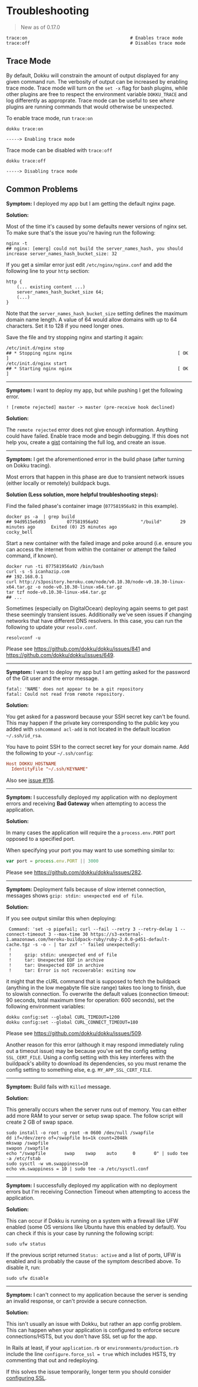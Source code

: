 # Troubleshooting

> New as of 0.17.0

```
trace:on                                       # Enables trace mode
trace:off                                      # Disables trace mode
```

## Trace Mode

By default, Dokku will constrain the amount of output displayed for any given command run. The verbosity of output can be increased by enabling trace mode. Trace mode will turn on the `set -x` flag for bash plugins, while other plugins are free to respect the environment variable `DOKKU_TRACE` and log differently as approprate. Trace mode can be useful to see _where_ plugins are running commands that would otherwise be unexpected.

To enable trace mode, run `trace:on`

```shell
dokku trace:on
```

```
-----> Enabling trace mode
```

Trace mode can be disabled with `trace:off`

```shell
dokku trace:off
```

```
-----> Disabling trace mode
```

## Common Problems

__Symptom:__ I deployed my app but I am getting the default nginx page.

__Solution:__

Most of the time it's caused by some defaults newer versions of nginx set. To make sure that's the issue you're having run the following:

```shell
nginx -t
## nginx: [emerg] could not build the server_names_hash, you should increase server_names_hash_bucket_size: 32
```

If you get a similar error just edit `/etc/nginx/nginx.conf` and add the following line to your `http` section:

```nginx
http {
    (... existing content ...)
    server_names_hash_bucket_size 64;
    (...)
}
```

Note that the `server_names_hash_bucket_size` setting defines the maximum domain name length.
A value of 64 would allow domains with up to 64 characters. Set it to 128 if you need longer ones.

Save the file and try stopping nginx and starting it again:

```shell
/etc/init.d/nginx stop
## * Stopping nginx nginx                                        [ OK ]
/etc/init.d/nginx start
## * Starting nginx nginx                                        [ OK ]
```

***

__Symptom:__ I want to deploy my app, but while pushing I get the following error.

    ! [remote rejected] master -> master (pre-receive hook declined)

__Solution:__

The `remote rejected` error does not give enough information. Anything could have failed. Enable trace mode and begin debugging. If this does not help you, create a [gist](https://gist.github.com) containing the full log, and create an issue.

***

__Symptom:__ I get the aforementioned error in the build phase (after turning on Dokku tracing).

Most errors that happen in this phase are due to transient network issues (either locally or remotely) buildpack bugs.

__Solution (Less solution, more helpful troubleshooting steps):__

Find the failed phase's container image (`077581956a92` in this example).

```shell
docker ps -a  | grep build
## 94d9515e6d93        077581956a92                "/build"       29 minutes ago      Exited (0) 25 minutes ago                       cocky_bell
```

Start a new container with the failed image and poke around (i.e. ensure you can access the internet from within the container or attempt the failed command, if known).

```shell
docker run -ti 077581956a92 /bin/bash
curl -s -S icanhazip.com
## 192.168.0.1
curl http://s3pository.heroku.com/node/v0.10.30/node-v0.10.30-linux-x64.tar.gz -o node-v0.10.30-linux-x64.tar.gz
tar tzf node-v0.10.30-linux-x64.tar.gz
## ...
```

Sometimes (especially on DigitalOcean) deploying again seems to get past these seemingly transient issues. Additionally we've seen issues if changing networks that have different DNS resolvers. In this case, you can run the following to update your `resolv.conf`.

```shell
resolvconf -u
```

Please see https://github.com/dokku/dokku/issues/841 and https://github.com/dokku/dokku/issues/649.

***

__Symptom:__ I want to deploy my app but I am getting asked for the password of the Git user and the error message.

    fatal: 'NAME' does not appear to be a git repository
    fatal: Could not read from remote repository.

__Solution:__

You get asked for a password because your SSH secret key can't be found. This may happen if the private key corresponding to the public key you added with `sshcommand acl-add` is not located in the default location `~/.ssh/id_rsa`.

You have to point SSH to the correct secret key for your domain name. Add the following to your `~/.ssh/config`:

```ini
Host DOKKU_HOSTNAME
  IdentityFile "~/.ssh/KEYNAME"
```

Also see [issue #116](https://github.com/dokku/dokku/issues/116).

***

__Symptom:__ I successfully deployed my application with no deployment errors and receiving **Bad Gateway** when attempting to access the application.

__Solution:__

In many cases the application will require the a `process.env.PORT` port opposed to a specified port.

When specifying your port you may want to use something similar to:

```javascript
var port = process.env.PORT || 3000
```

Please see https://github.com/dokku/dokku/issues/282.

***

__Symptom:__ Deployment fails because of slow internet connection, messages shows `gzip: stdin: unexpected end of file`.

__Solution:__

If you see output similar this when deploying:

```
 Command: 'set -o pipefail; curl --fail --retry 3 --retry-delay 1 --connect-timeout 3 --max-time 30 https://s3-external-1.amazonaws.com/heroku-buildpack-ruby/ruby-2.0.0-p451-default-cache.tgz -s -o - | tar zxf -' failed unexpectedly:
 !
 !     gzip: stdin: unexpected end of file
 !     tar: Unexpected EOF in archive
 !     tar: Unexpected EOF in archive
 !     tar: Error is not recoverable: exiting now
```

it might that the cURL command that is supposed to fetch the buildpack (anything in the low megabyte file size range) takes too long to finish, due to slowish connection.  To overwrite the default values (connection timeout: 90 seconds, total maximum time for operation: 600 seconds), set the following environment variables:

```shell
dokku config:set --global CURL_TIMEOUT=1200
dokku config:set --global CURL_CONNECT_TIMEOUT=180
```

Please see https://github.com/dokku/dokku/issues/509.

Another reason for this error (although it may respond immediately ruling out a timeout issue) may be because you've set the config setting `SSL_CERT_FILE`. Using a config setting with this key interferes with the buildpack's ability to download its dependencies, so you must rename the config setting to something else, e.g. `MY_APP_SSL_CERT_FILE`.

***

__Symptom:__ Build fails with `Killed` message.

__Solution:__

This generally occurs when the server runs out of memory. You can either add more RAM to your server or setup swap space. The follow script will create 2 GB of swap space.

```shell
sudo install -o root -g root -m 0600 /dev/null /swapfile
dd if=/dev/zero of=/swapfile bs=1k count=2048k
mkswap /swapfile
swapon /swapfile
echo "/swapfile       swap    swap    auto      0       0" | sudo tee -a /etc/fstab
sudo sysctl -w vm.swappiness=10
echo vm.swappiness = 10 | sudo tee -a /etc/sysctl.conf
```

***

__Symptom:__ I successfully deployed my application with no deployment errors but I'm receiving Connection Timeout when attempting to access the application.

__Solution:__

This can occur if Dokku is running on a system with a firewall like UFW enabled (some OS versions like Ubuntu have this enabled by default). You can check if this is your case by running the following script:

```shell
sudo ufw status
```

If the previous script returned `Status: active` and a list of ports, UFW is enabled and is probably the cause of the symptom described above. To disable it, run:

```shell
sudo ufw disable
```

***

__Symptom:__ I can't connect to my application because the server is sending an invalid response, or can't provide a secure connection.

__Solution:__

This isn't usually an issue with Dokku, but rather an app config problem. This can happen when your application is configured to enforce secure connections/HSTS, but you don't have SSL set up for the app.

In Rails at least, if your `application.rb` or `environmnents/production.rb` include the line `configure.force_ssl = true` which includes HSTS, try commenting that out and redeploying.

If this solves the issue temporarily, longer term you should consider [configuring SSL](http://dokku.viewdocs.io/dokku/configuration/ssl/).

